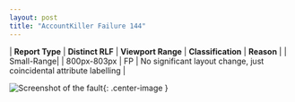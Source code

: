 ```yaml
---
layout: post
title: "AccountKiller Failure 144"
---
```

| **Report Type** | **Distinct RLF** | **Viewport Range** | **Classification** | **Reason** |
| Small-Range|  | 800px-803px | FP | No significant layout change, just coincidental attribute labelling | 

![Screenshot of the fault](../../../assets/images/AccountKiller/fault144/smallrangeWidth801.png){: .center-image }